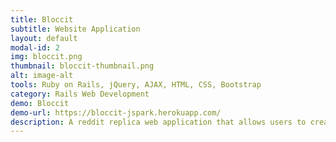 ```yaml
---
title: Bloccit
subtitle: Website Application
layout: default
modal-id: 2
img: bloccit.png
thumbnail: bloccit-thumbnail.png
alt: image-alt
tools: Ruby on Rails, jQuery, AJAX, HTML, CSS, Bootstrap 
category: Rails Web Development
demo: Bloccit
demo-url: https://bloccit-jspark.herokuapp.com/
description: A reddit replica web application that allows users to create posts, leave comments, and vote posts up or down. Users can sign up and create an account. Custom made authentication and authorization was used to help understand the power of restricting access to rails controllers. AJAX was used for commenting and voting on posts. Test Driven Development (TDD) was incredibly helpful and useful to test the work. This project was a launching pad and a learning experience to create new and better rails application.
---
```

